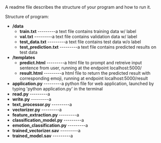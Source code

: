  A readme file describes the structure of your program and how to run it.
 
Structure of program:
 - **/data**
   - **train.txt**                         ---------a text file contains training data w/ label
   - **val.txt**                           ---------a text file contains validation data w/ label
   - **test_data.txt**                     ---------a text file contains test data w/o label
   - **test_prediction.txt**               ---------a text file contains predicted results on test data
 - **/templates**
   - **predict.html**                      ---------a html file to prompt and retreive input sentence from user, running at the endpoint localhost:5000/     
   - **result.html**                       ---------a html file to return the predicted result with corresponding emoji, running at endpoint localhost:5000/result 
 - **application.py**                      ---------a python file for web application, launched by typing 'python application.py' in the terminal
 - **read.py**                             ---------a
 - **write.py**                            ---------a
 - **text_processor.py**                   ---------a
 - **vectorizer.py**                       ---------a
 - **feature_extraction.py**               ---------a
 - **classification_model.py**             ---------a
 - **emotion_classification.py**           ---------a
 - **trained_vectorizer.sav**              ---------a
 - **trained_model.sav**                   ---------a

